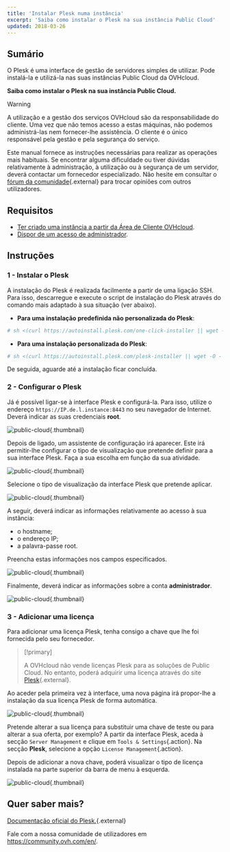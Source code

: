 ```yaml
---
title: 'Instalar Plesk numa instância'
excerpt: 'Saiba como instalar o Plesk na sua instância Public Cloud'
updated: 2018-03-26
---
```


## Sumário

O Plesk é uma interface de gestão de servidores simples de utilizar. Pode instalá-la e utilizá-la nas suas instâncias Public Cloud da OVHcloud.

**Saiba como instalar o Plesk na sua instância Public Cloud.** 

> [!warning]
> 
> A utilização e a gestão dos serviços OVHcloud são da responsabilidade do cliente. Uma vez que não temos acesso a estas máquinas, não podemos administrá-las nem fornecer-lhe assistência. O cliente é o único responsável pela gestão e pela segurança do serviço.
>
> Este manual fornece as instruções necessárias para realizar as operações mais habituais. Se encontrar alguma dificuldade ou tiver dúvidas relativamente à administração, à utilização ou à segurança de um servidor, deverá contactar um fornecedor especializado. Não hesite em consultar o [fórum da comunidade](https://community.ovh.com/en/){.external} para trocar opiniões com outros utilizadores.
>

## Requisitos

- [Ter criado uma instância a partir da Área de Cliente OVHcloud](/links/public-cloud/public-cloud).
- [Dispor de um acesso de administrador](/pages/public_cloud/compute/public-cloud-first-steps#connect-instance).

## Instruções

### 1 - Instalar o Plesk

A instalação do Plesk é realizada facilmente a partir de uma ligação SSH. Para isso, descarregue e execute o script de instalação do Plesk através do comando mais adaptado à sua situação (ver abaixo).

- **Para uma instalação predefinida não personalizada do Plesk**:

```bash
# sh <(curl https://autoinstall.plesk.com/one-click-installer || wget -O - https://autoinstall.plesk.com/one-click-installer)
```

- **Para uma instalação personalizada do Plesk**:

```bash
# sh <(curl https://autoinstall.plesk.com/plesk-installer || wget -O - https://autoinstall.plesk.com/plesk-installer)
```

De seguida, aguarde até a instalação ficar concluída. 

### 2 - Configurar o Plesk

Já é possível ligar-se à interface Plesk e configurá-la. Para isso, utilize o endereço `https://IP.de.l.instance:8443` no seu navegador de Internet. Deverá indicar as suas credenciais **root**.

![public-cloud](images/3301.png){.thumbnail}

Depois de ligado, um assistente de configuração irá aparecer. Este irá permitir-lhe configurar o tipo de visualização que pretende definir para a sua interface Plesk. Faça a sua escolha em função da sua atividade.

![public-cloud](images/3302.png){.thumbnail}

Selecione o tipo de visualização da interface Plesk que pretende aplicar.

![public-cloud](images/3303.png){.thumbnail}

A seguir, deverá indicar as informações relativamente ao acesso à sua instância:

- o hostname;
- o endereço IP;
- a palavra-passe root.

Preencha estas informações nos campos especificados.

![public-cloud](images/3304.png){.thumbnail}

Finalmente, deverá indicar as informações sobre a conta **administrador**.

![public-cloud](images/3305.png){.thumbnail}

### 3 - Adicionar uma licença

Para adicionar uma licença Plesk, tenha consigo a chave que lhe foi fornecida pelo seu fornecedor.

> [!primary]
>
> A OVHcloud não vende licenças Plesk para as soluções de Public Cloud. No entanto, poderá adquirir uma licença através do site [Plesk](https://www.plesk.com/){.external}.
> 

Ao aceder pela primeira vez à interface, uma nova página irá propor-lhe a instalação da sua licença Plesk de forma automática.

![public-cloud](images/3306-2.png){.thumbnail}

Pretende alterar a sua licença para substituir uma chave de teste ou para alterar a sua oferta, por exemplo? A partir da interface Plesk, aceda à secção `Server Management` e clique em `Tools & Settings`{.action}. Na secção **Plesk**, selecione a opção `License Management`{.action}.

Depois de adicionar a nova chave, poderá visualizar o tipo de licença instalada na parte superior da barra de menu à esquerda.

![public-cloud](images/3322-2.png){.thumbnail}

## Quer saber mais?

[Documentação oficial do Plesk.](https://docs.plesk.com/en-US/onyx/){.external}

Fale com a nossa comunidade de utilizadores em <https://community.ovh.com/en/>.